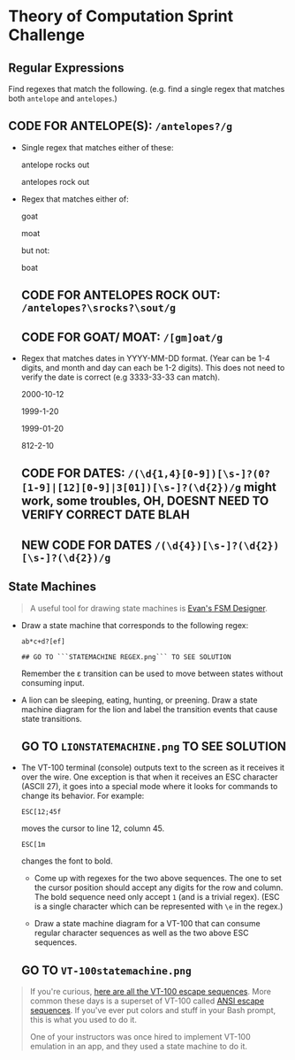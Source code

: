 # Theory of Computation Sprint Challenge

## Regular Expressions

Find regexes that match the following. (e.g. find a single regex that matches
both `antelope` and `antelopes`.)

## CODE FOR ANTELOPE(S): ```/antelopes?/g```

* Single regex that matches either of these:

    antelope rocks out
    
    antelopes rock out

* Regex that matches either of:

    goat
    
    moat

  but not:

    boat

  ## CODE FOR ANTELOPES ROCK OUT: ```/antelopes?\srocks?\sout/g```
  ## CODE FOR GOAT/ MOAT: ```/[gm]oat/g```

* Regex that matches dates in YYYY-MM-DD format. (Year can be 1-4 digits, and
  month and day can each be 1-2 digits). This does not need to verify the date
  is correct (e.g 3333-33-33 can match).

  2000-10-12
  
  1999-1-20
  
  1999-01-20
  
  812-2-10
  
  ## CODE FOR DATES: ```/(\d{1,4}[0-9])[\s-]?(0?[1-9]|[12][0-9]|3[01])[\s-]?(\d{2})/g``` might work, some troubles, OH, DOESNT NEED TO VERIFY CORRECT DATE BLAH

  ## NEW CODE FOR DATES ```/(\d{4})[\s-]?(\d{2})[\s-]?(\d{2})/g```

## State Machines

> A useful tool for drawing state machines is [Evan's FSM
> Designer](http://madebyevan.com/fsm/).

* Draw a state machine that corresponds to the following regex:

      ab*c+d?[ef]

      ## GO TO ```STATEMACHINE REGEX.png``` TO SEE SOLUTION

  Remember the ε transition can be used to move between states without
  consuming input. 

* A lion can be sleeping, eating, hunting, or preening. Draw a state
  machine diagram for the lion and label the transition events that
  cause state transitions.

  ## GO TO ```LIONSTATEMACHINE.png``` TO SEE SOLUTION

* The VT-100 terminal (console) outputs text to the screen as it
  receives it over the wire. One exception is that when it receives an
  ESC character (ASCII 27), it goes into a special mode where it looks
  for commands to change its behavior. For example:

      ESC[12;45f

  moves the cursor to line 12, column 45.

      ESC[1m

  changes the font to bold.

  * Come up with regexes for the two above sequences. The one to set the
    cursor position should accept any digits for the row and column. The
    bold sequence need only accept `1` (and is a trivial regex). (ESC is
    a single character which can be represented with `\e` in the regex.)

  * Draw a state machine diagram for a VT-100 that can consume regular
    character sequences as well as the two above ESC sequences.

  ## GO TO ```VT-100statemachine.png```

> If you're curious, [here are all the VT-100 escape
> sequences](http://ascii-table.com/ansi-escape-sequences-vt-100.php).
> More common these days is a superset of VT-100 called [ANSI escape
> sequences](http://ascii-table.com/ansi-escape-sequences.php). If
> you've ever put colors and stuff in your Bash prompt, this is what you
> used to do it.
>
> One of your instructors was once hired to implement VT-100 emulation
> in an app, and they used a state machine to do it.
